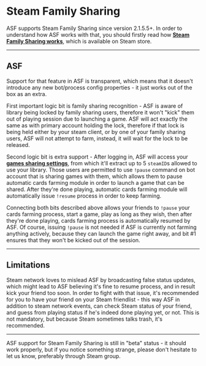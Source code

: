 # Steam Family Sharing

ASF supports Steam Family Sharing since version 2.1.5.5+. In order to understand how ASF works with that, you should firstly read how **[Steam Family Sharing works](http://store.steampowered.com/promotion/familysharing)**, which is available on Steam store.

---

## ASF

Support for that feature in ASF is transparent, which means that it doesn't introduce any new bot/process config properties - it just works out of the box as an extra.

First important logic bit is family sharing recognition - ASF is aware of library being locked by family sharing users, therefore it won't "kick" them out of playing session due to launching a game. ASF will act exactly the same as with primary account holding the lock, therefore if that lock is being held either by your steam client, or by one of your family sharing users, ASF will not attempt to farm, instead, it will wait for the lock to be released.

Second logic bit is extra support - After logging in, ASF will access your **[games sharing settings](https://store.steampowered.com/account/managedevices)**, from which it'll extract up to 5 ```steamID```s allowed to use your library. Those users are permitted to use ```!pause``` command on bot account that is sharing games with them, which allows them to pause automatic cards farming module in order to launch a game that can be shared. After they're done playing, automatic cards farming module will automatically issue ```!resume``` process in order to keep farming.

Connecting both bits described above allows your friends to ```!pause``` your cards farming process, start a game, play as long as they wish, then after they're done playing, cards farming process is automatically resumed by ASF. Of course, issuing ```!pause``` is not needed if ASF is currently not farming anything actively, because they can launch the game right away, and bit #1 ensures that they won't be kicked out of the session.

---

## Limitations

Steam network loves to mislead ASF by broadcasting false status updates, which might lead to ASF believing it's fine to resume process, and in result kick your friend too soon. In order to fight with that issue, it's recommended for you to have your friend on your Steam friendlist - this way ASF in addition to steam network events, can check Steam status of your friend, and guess from playing status if he's indeed done playing yet, or not. This is not mandatory, but because Steam sometimes talks trash, it's recommended.

---

ASF support for Steam Family Sharing is still in "beta" status - it should work properly, but if you notice something strange, please don't hesitate to let us know, preferably through Steam group.